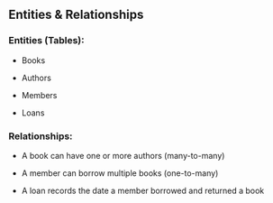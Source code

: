 ## Entities & Relationships

### Entities (Tables):

- Books

- Authors

- Members

- Loans

### Relationships:

- A book can have one or more authors (many-to-many)

- A member can borrow multiple books (one-to-many)

- A loan records the date a member borrowed and returned a book
